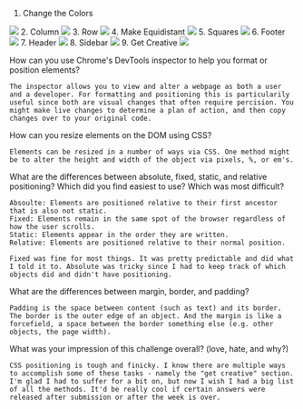 1. Change the Colors
<img src="/imgs/1-Change-the-Colors.png">
2. Column
<img src="/imgs/2-Column.png">
3. Row
<img src="/imgs/3-Row.png">
4. Make Equidistant
<img src="/imgs/4-Make-Equidistant.png">
5. Squares
<img src="/imgs/5-Squares">
6. Footer
<img src="/imgs/6-Footer.png">
7. Header
<img src="/imgs/7-Header.png">
8. Sidebar
<img src="/imgs/8-Sidebar.png">
9. Get Creative
<img src="/imgs/9-Get-Creative.png">

How can you use Chrome's DevTools inspector to help you format or position elements?
	
	The inspector allows you to view and alter a webpage as both a user and a developer. For formatting and positioning this is particularily useful since both are visual changes that often require percision. You might make live changes to determine a plan of action, and then copy changes over to your original code.

How can you resize elements on the DOM using CSS?
	
	Elements can be resized in a number of ways via CSS. One method might be to alter the height and width of the object via pixels, %, or em's.

What are the differences between absolute, fixed, static, and relative positioning?
Which did you find easiest to use? Which was most difficult?
	
	Absoulte: Elements are positioned relative to their first ancestor that is also not static.
	Fixed: Elements remain in the same spot of the browser regardless of how the user scrolls.
	Static: Elements appear in the order they are written.
	Relative: Elements are positioned relative to their normal position.

	Fixed was fine for most things. It was pretty predictable and did what I told it to. Absolute was tricky since I had to keep track of which objects did and didn't have positioning.

What are the differences between margin, border, and padding?
	
	Padding is the space between content (such as text) and its border. The border is the outer edge of an object. And the margin is like a forcefield, a space between the border something else (e.g. other objects, the page width).

What was your impression of this challenge overall? (love, hate, and why?)
	
	CSS positioning is tough and finicky. I know there are multiple ways to accomplish some of these tasks - namely the "get creative" section. I'm glad I had to suffer for a bit on, but now I wish I had a big list of all the methods. It'd be really cool if certain answers were released after submission or after the week is over.